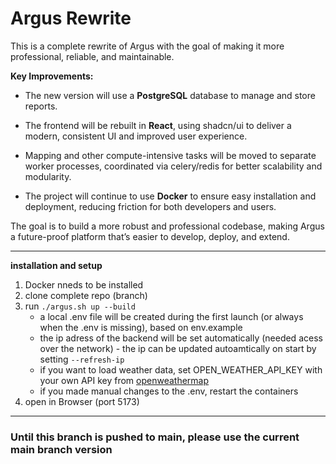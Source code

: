 # Argus Rewrite

This is a complete rewrite of Argus with the goal of making it more professional, reliable, and maintainable.

**Key Improvements:** 
- The new version will use a **PostgreSQL** database to manage and store reports.

- The frontend will be rebuilt in **React**, using shadcn/ui to deliver a modern, consistent UI and improved user experience.

- Mapping and other compute-intensive tasks will be moved to separate worker processes, coordinated via celery/redis for better scalability and modularity.

- The project will continue to use **Docker** to ensure easy installation and deployment, reducing friction for both developers and users.


The goal is to build a more robust and professional codebase, making Argus a future-proof platform that’s easier to develop, deploy, and extend.


---


**installation and setup**

1. Docker nneds to be installed
2. clone complete repo (branch)
4. run  ```./argus.sh up --build```
    - a local .env file will be created during the first launch (or always when the .env is missing), based on env.example
    - the ip adress of the backend will be set automatically (needed acess over the network) - the ip can be updated autoamtically on start by setting ```--refresh-ip```
    - if you want to load weather data, set OPEN_WEATHER_API_KEY with your own API key from [openweathermap](https://openweathermap.org/)
    - if you made manual changes to the .env, restart the containers
5. open in Browser (port 5173)




-----


### Until this branch is pushed to main, please use the current main branch version


